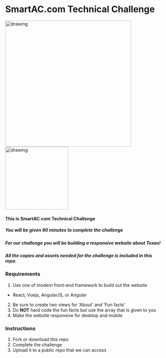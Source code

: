 # SmartAC.com Technical Challenge

<img src="https://smac-images.s3-us-west-2.amazonaws.com/technical-interview/desktop-example.gif" alt="drawing" width="400"/>
<img src="https://smac-images.s3-us-west-2.amazonaws.com/technical-interview/mobile-example.gif" alt="drawing" width="200"/>

#### This is SmartAC.com Technical Challenge

##### You will be given **90 minutes** to complete the challenge

##### For our challenge you will be building a responsive website about Texas!

##### All the copies and assets needed for the challenge is included in this repo.

### Requirements
1. Use one of modern front-end framework to build out the website
* React, Vuejs, AngularJS, or Angular
2. Be sure to create two views for 'About' and 'Fun facts'
3. Do **NOT** hard code the fun facts but use the array that is given to you
4. Make the website responsive for desktop and mobile

### Instructions
1. Fork or download this repo
2. Complete the challenge
3. Upload it to a public repo that we can access
